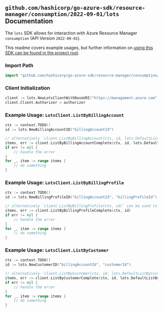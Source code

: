 
## `github.com/hashicorp/go-azure-sdk/resource-manager/consumption/2022-09-01/lots` Documentation

The `lots` SDK allows for interaction with Azure Resource Manager `consumption` (API Version `2022-09-01`).

This readme covers example usages, but further information on [using this SDK can be found in the project root](https://github.com/hashicorp/go-azure-sdk/tree/main/docs).

### Import Path

```go
import "github.com/hashicorp/go-azure-sdk/resource-manager/consumption/2022-09-01/lots"
```


### Client Initialization

```go
client := lots.NewLotsClientWithBaseURI("https://management.azure.com")
client.Client.Authorizer = authorizer
```


### Example Usage: `LotsClient.ListByBillingAccount`

```go
ctx := context.TODO()
id := lots.NewBillingAccountID("billingAccountId")

// alternatively `client.ListByBillingAccount(ctx, id, lots.DefaultListByBillingAccountOperationOptions())` can be used to do batched pagination
items, err := client.ListByBillingAccountComplete(ctx, id, lots.DefaultListByBillingAccountOperationOptions())
if err != nil {
	// handle the error
}
for _, item := range items {
	// do something
}
```


### Example Usage: `LotsClient.ListByBillingProfile`

```go
ctx := context.TODO()
id := lots.NewBillingProfileID("billingAccountId", "billingProfileId")

// alternatively `client.ListByBillingProfile(ctx, id)` can be used to do batched pagination
items, err := client.ListByBillingProfileComplete(ctx, id)
if err != nil {
	// handle the error
}
for _, item := range items {
	// do something
}
```


### Example Usage: `LotsClient.ListByCustomer`

```go
ctx := context.TODO()
id := lots.NewCustomerID("billingAccountId", "customerId")

// alternatively `client.ListByCustomer(ctx, id, lots.DefaultListByCustomerOperationOptions())` can be used to do batched pagination
items, err := client.ListByCustomerComplete(ctx, id, lots.DefaultListByCustomerOperationOptions())
if err != nil {
	// handle the error
}
for _, item := range items {
	// do something
}
```
